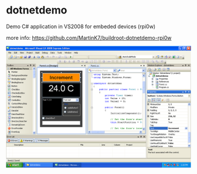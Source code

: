# dotnetdemo
Demo C# application in VS2008 for embeded devices (rpi0w)

more info: https://github.com/MartinK7/buildroot-dotnetdemo-rpi0w

![screenshot](images/vc2008-dotnetdemo.png)
